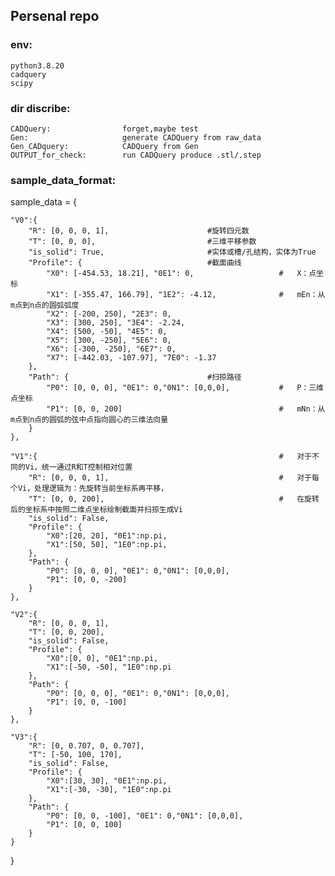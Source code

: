 ## Persenal repo

### env:

    python3.8.20
    cadquery
    scipy
    

### dir discribe:

    CADQuery:                forget,maybe test
    Gen:                     generate CADQuery from raw_data
    Gen_CADquery:            CADQuery from Gen
    OUTPUT_for_check:        run CADQuery produce .stl/.step
    


### sample_data_format:

sample_data = {

    "V0":{
        "R": [0, 0, 0, 1],                      #旋转四元数
        "T": [0, 0, 0],                         #三维平移参数   
        "is_solid": True,                       #实体或槽/孔结构，实体为True
        "Profile": {                            #截面曲线
            "X0": [-454.53, 18.21], "0E1": 0,                   #   X：点坐标
            "X1": [-355.47, 166.79], "1E2": -4.12,              #   mEn：从m点到n点的圆弧弧度
            "X2": [-200, 250], "2E3": 0,
            "X3": [300, 250], "3E4": -2.24,
            "X4": [500, -50], "4E5": 0,
            "X5": [300, -250], "5E6": 0,
            "X6": [-300, -250], "6E7": 0,
            "X7": [-442.03, -107.97], "7E0": -1.37
        },        
        "Path": {                               #扫掠路径
            "P0": [0, 0, 0], "0E1": 0,"0N1": [0,0,0],           #   P：三维点坐标
            "P1": [0, 0, 200]                                   #   mNn：从m点到n点的圆弧的弦中点指向圆心的三维法向量
        }        
    },
    
    "V1":{                                                      #   对于不同的Vi，统一通过R和T控制相对位置
        "R": [0, 0, 0, 1],                                      #   对于每个Vi，处理逻辑为：先旋转当前坐标系再平移，
        "T": [0, 0, 200],                                       #   在旋转后的坐标系中按照二维点坐标绘制截面并扫掠生成Vi
        "is_solid": False,
        "Profile": {
            "X0":[20, 20], "0E1":np.pi,
            "X1":[50, 50], "1E0":np.pi, 
        },
        "Path": {
            "P0": [0, 0, 0], "0E1": 0,"0N1": [0,0,0],
            "P1": [0, 0, -200]
        }
    },
    
    "V2":{
        "R": [0, 0, 0, 1],
        "T": [0, 0, 200],
        "is_solid": False,
        "Profile": {
            "X0":[0, 0], "0E1":np.pi,
            "X1":[-50, -50], "1E0":np.pi
        },
        "Path": {
            "P0": [0, 0, 0], "0E1": 0,"0N1": [0,0,0],
            "P1": [0, 0, -100]
        }
    },
    
    "V3":{
        "R": [0, 0.707, 0, 0.707],
        "T": [-50, 100, 170],
        "is_solid": False,
        "Profile": {
            "X0":[30, 30], "0E1":np.pi,
            "X1":[-30, -30], "1E0":np.pi
        },
        "Path": {
            "P0": [0, 0, -100], "0E1": 0,"0N1": [0,0,0],
            "P1": [0, 0, 100]
        }        
    }
}
